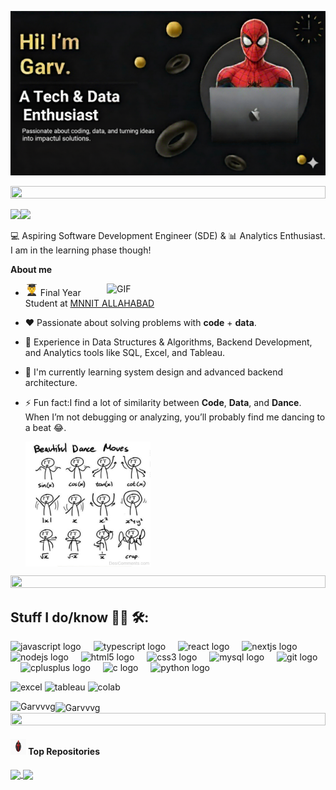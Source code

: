 ![Header](./assets/Make%20your%20README%20(1).png)

<img src="https://i.imgur.com/dBaSKWF.gif" height="20" width="100%">

[<img src="https://img.shields.io/badge/linkedin-%230077B5.svg?&style=for-the-badge&logo=linkedin&logoColor=white" />](https://www.linkedin.com/in/garv-gupta-204b9529a/)[<img src="https://img.shields.io/badge/gmail-%23EE0000.svg?&style=for-the-badge&logo=gmail&logoColor=white">](mailto:garvg2005@gmail.com) 


<p>

💻 Aspiring Software Development Engineer (SDE) & 📊 Analytics Enthusiast. I am in the learning phase though!

**About me**

<img align="right" alt="GIF" src="https://github.com/abhishek-choudharys/blender-projects/blob/main/Plexus/plexus.gif" width="350"/>

- <img src="https://github.com/Garvvvg/Garvvvg/blob/main/assets/download%20(1).png" height="20" width="20"> Final Year Student at [MNNIT ALLAHABAD](http://www.mnnit.ac.in/)

- ❤️ Passionate about solving problems with **code** + **data**.

- 🚀 Experience in Data Structures & Algorithms, Backend Development, and Analytics tools like SQL, Excel, and Tableau.

- 🌱 I'm currently learning system design and advanced backend architecture.

- ⚡ Fun fact:I find a lot of similarity between **Code**, **Data**, and **Dance**. When I’m not debugging or analyzing, you’ll probably find me dancing to a beat 😂.

  <img align="center" src="https://github.com/Garvvvg/Garvvvg/blob/main/assets/Beautiful-Dance-Moves.jpg" height="200" width="200">

<img src="https://i.imgur.com/dBaSKWF.gif" height="20" width="100%">
</p>

## Stuff I do/know 👨‍💻 🛠:

<div align="left">
  <img src="https://cdn.jsdelivr.net/gh/devicons/devicon/icons/javascript/javascript-original.svg" height="40" alt="javascript logo"  />
  <img width="12" />
  <img src="https://cdn.jsdelivr.net/gh/devicons/devicon/icons/typescript/typescript-original.svg" height="40" alt="typescript logo"  />
  <img width="12" />
  <img src="https://cdn.jsdelivr.net/gh/devicons/devicon/icons/react/react-original.svg" height="40" alt="react logo"  />
  <img width="12" />
  <img src="https://cdn.jsdelivr.net/gh/devicons/devicon/icons/nextjs/nextjs-original.svg" height="40" alt="nextjs logo"  />
  <img width="12" />
  <img src="https://cdn.jsdelivr.net/gh/devicons/devicon/icons/nodejs/nodejs-original.svg" height="40" alt="nodejs logo"  />
  <img width="12" />
  <img src="https://cdn.jsdelivr.net/gh/devicons/devicon/icons/html5/html5-original.svg" height="40" alt="html5 logo"  />
  <img width="12" />
  <img src="https://cdn.jsdelivr.net/gh/devicons/devicon/icons/css3/css3-original.svg" height="40" alt="css3 logo"  />
  <img width="12" />
  <img src="https://cdn.jsdelivr.net/gh/devicons/devicon/icons/mysql/mysql-original.svg" height="40" alt="mysql logo"  />
  <img width="12" />
  <img src="https://cdn.jsdelivr.net/gh/devicons/devicon/icons/git/git-original.svg" height="40" alt="git logo"  />
  <img width="12" />
  <img src="https://cdn.jsdelivr.net/gh/devicons/devicon/icons/cplusplus/cplusplus-original.svg" height="40" alt="cplusplus logo"  />
  <img width="12" />
  <img src="https://cdn.jsdelivr.net/gh/devicons/devicon/icons/c/c-original.svg" height="40" alt="c logo"  />
  <img width="12" />
  <img src="https://cdn.jsdelivr.net/gh/devicons/devicon/icons/python/python-original.svg" height="40" alt="python logo"  />
  <img width="12" />
  
</div>


  <img height="20" alt="excel" src="https://img.shields.io/badge/Microsoft_Excel-217346?style=for-the-badge&logo=microsoft-excel&logoColor=white"> <img height="20" alt="tableau" src="https://img.shields.io/badge/Tableau-E97627?style=for-the-badge&logo=Tableau&logoColor=white">  <img height="20" alt="colab" src="https://img.shields.io/badge/Colab-F9AB00?style=for-the-badge&logo=googlecolab&color=525252">  




<img align="left" src="https://github-readme-stats.vercel.app/api/top-langs?username=Garvvvg&show_icons=true&locale=en&layout=compact&theme=blue-green" alt="Garvvvg" /></p>


<p><img align="center" src="https://github-readme-streak-stats.herokuapp.com/?user=Garvvvg&show_icons=True&theme=blue-green" alt="Garvvvg" />



<img src="https://i.imgur.com/dBaSKWF.gif" height="20" width="100%">


<h4><img src="https://github.com/Garvvvg/Garvvvg/blob/main/assets/spidyy.png" height="25" width="25"> Top Repositories</h4>


<a href="https://github.com/Garvvvg/LearnVault">
  <img align="center" src="https://github-readme-stats.vercel.app/api/pin/?username=Garvvvg&repo=LearnVault&theme=blue-green" />
</a>
<a href="https://github.com/Garvvvg/Namma-Yatri">
  <img align="center" src="https://github-readme-stats.vercel.app/api/pin/?username=Garvvvg&repo=Namma-Yatri&theme=blue-green" />
</a>

<br />
<br />
